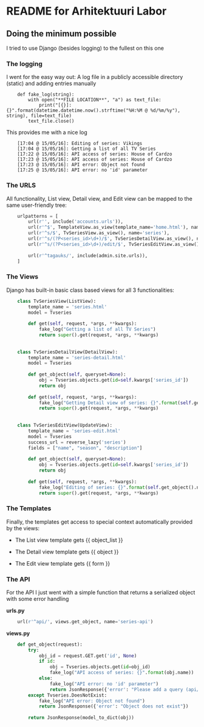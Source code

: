 # README for Arhitektuuri Labor 

## Doing the minimum possible

I tried to use Django (besides logging) to the fullest on this one

### The logging

I went for the easy way out: A log file in a publicly accessible directory (static) and adding entries manually

```
    def fake_log(string):
        with open("**FILE LOCATION**", "a") as text_file:
            print("[{}]: {}".format(datetime.datetime.now().strftime("%H:%M @ %d/%m/%y"), string), file=text_file)
        text_file.close()
```

This provides me with a nice log

```
    [17:04 @ 15/05/16]: Editing of series: Vikings
    [17:04 @ 15/05/16]: Getting a list of all TV Series
    [17:22 @ 15/05/16]: API access of series: House of Cardzo
    [17:23 @ 15/05/16]: API access of series: House of Cardzo
    [17:23 @ 15/05/16]: API error: Object not found
    [17:25 @ 15/05/16]: API error: no 'id' parameter
```

### The URLS

All functionality, List view, Detail view, and Edit view can be mapped to the same user-friendly tree:

```python
    urlpatterns = [
        url(r'', include('accounts.urls')),
        url(r'^$', TemplateView.as_view(template_name='home.html'), name='home'),
        url(r'^s/$', TvSeriesView.as_view(), name='series'),
        url(r'^s/(?P<series_id>\d+)/$', TvSeriesDetailView.as_view(), name='series-detail'),
        url(r'^s/(?P<series_id>\d+)/edit/$', TvSeriesEditView.as_view(), name='series-edit'),
    
        url(r'^tagauks/', include(admin.site.urls)),
    ]
```
  
### The Views

Django has built-in basic class based views for all 3 functionalities:

```python
    class TvSeriesView(ListView):
        template_name = 'series.html'
        model = Tvseries
    
        def get(self, request, *args, **kwargs):
            fake_log("Getting a list of all TV Series")
            return super().get(request, *args, **kwargs)
    
    
    class TvSeriesDetailView(DetailView):
        template_name = 'series-detail.html'
        model = Tvseries
    
        def get_object(self, queryset=None):
            obj = Tvseries.objects.get(id=self.kwargs['series_id'])
            return obj
    
        def get(self, request, *args, **kwargs):
            fake_log("Getting Detail view of series: {}".format(self.get_object().name))
            return super().get(request, *args, **kwargs)
    
    
    class TvSeriesEditView(UpdateView):
        template_name = 'series-edit.html'
        model = Tvseries
        success_url = reverse_lazy('series')
        fields = ["name", "season", "description"]
    
        def get_object(self, queryset=None):
            obj = Tvseries.objects.get(id=self.kwargs['series_id'])
            return obj
    
        def get(self, request, *args, **kwargs):
            fake_log("Editing of series: {}".format(self.get_object().name))
            return super().get(request, *args, **kwargs)
```

### The Templates

Finally, the templates get access to special context automatically provided by the views:

- The List view template gets {{ object_list }}

- The Detail view template gets {{ object }}

- The Edit view template gets {{ form }}

### The API

For the API I just went with a simple function that returns a serialized object with some error handling

**urls.py**

```python
    url(r'^api/', views.get_object, name='series-api')
```

**views.py**

```python
    def get_object(request):
        try:
            obj_id = request.GET.get('id', None)
            if id:
                obj = Tvseries.objects.get(id=obj_id)
                fake_log("API access of series: {}".format(obj.name))
            else:
                fake_log("API error: no 'id' parameter")
                return JsonResponse({'error': "Please add a query (api/?id=xxx)"})
        except Tvseries.DoesNotExist:
            fake_log("API error: Object not found")
            return JsonResponse({'error': "Object does not exist"})
    
        return JsonResponse(model_to_dict(obj))
```




